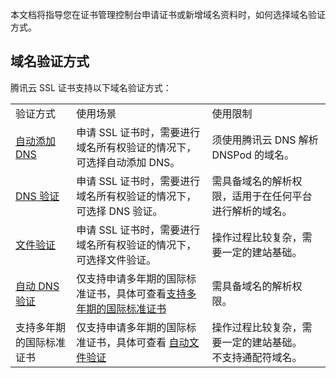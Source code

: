 本文档将指导您在证书管理控制台申请证书或新增域名资料时，如何选择域名验证方式。

## 域名验证方式

腾讯云 SSL 证书支持以下域名验证方式：
<table>
<tr>
<td rowspan="1" colSpan="1" >验证方式</td>
<td rowspan="1" colSpan="1" >使用场景</td>
<td rowspan="1" colSpan="1" >使用限制</td>
</tr>
<tr>
<td rowspan="1" colSpan="1" ><a href="https://www.tencentcloud.com/document/product/1007/53635">自动添加 DNS</a></td>
<td rowspan="1" colSpan="1" >申请 SSL 证书时，需要进行域名所有权验证的情况下，可选择自动添加 DNS。</td>
<td rowspan="1" colSpan="1" >须使用腾讯云 DNS 解析 DNSPod 的域名。</td>
</tr>
<tr>
<td rowspan="1" colSpan="1" ><a href="https://intl.cloud.tencent.com/document/product/1007/45895">DNS 验证</a></td>
<td rowspan="1" colSpan="1" >申请 SSL 证书时，需要进行域名所有权验证的情况下，可选择 DNS 验证。</td>
<td rowspan="1" colSpan="1" >需具备域名的解析权限，适用于在任何平台进行解析的域名。</td>
</tr>
<tr>
<td rowspan="1" colSpan="1" ><a href="https://intl.cloud.tencent.com/document/product/1007/43542">文件验证</a></td>
<td rowspan="1" colSpan="1" >申请 SSL 证书时，需要进行域名所有权验证的情况下，可选择文件验证。</td>
<td rowspan="1" colSpan="1" >操作过程比较复杂，需要一定的建站基础。</td>
</tr>
<tr>
<td rowspan="1" colSpan="1" ><a href="https://www.tencentcloud.com/document/product/1007/53635">自动 DNS 验证</a></td>
<td rowspan="1" colSpan="1" >仅支持申请多年期的国际标准证书，具体可查看<a href="https://www.tencentcloud.com/document/product/1007/53630">支持多年期的国际标准证书</a></td>
<td rowspan="1" colSpan="1" >需具备域名的解析权限。</td>
</tr>
<tr>
<td rowspan="1" colSpan="1" ><a href="https://intl.cloud.tencent.com/document/product/1007/44061"></a>支持多年期的国际标准证书</td>
<td rowspan="1" colSpan="1" >仅支持申请多年期的国际标准证书，具体可查看 <a href="https://www.tencentcloud.com/document/product/1007/53630">自动文件验证</a></td>
<td rowspan="1" colSpan="1" >操作过程比较复杂，需要一定的建站基础。<br>不支持通配符域名。</td>
</tr>
</table>
